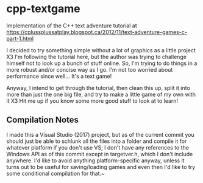 # cpp-textgame
Implementation of the C++ text adventure tutorial at https://cplussplussatplay.blogspot.ca/2012/11/text-adventure-games-c-part-1.html

I decided to try something simple without a lot of graphics as a little project X3 I'm following the tutorial here, but the author was trying to challenge himself not to look up a bunch of stuff online. So, I'm trying to do things in a more robust and/or concise way as I go. I'm not too worried about performance since well... It's a text game!

Anyway, I intend to get through the tutorial, then clean this up, split it into more than just the one big file, and try to make a little game of my own with it X3 Hit me up if you know some more good stuff to look at to learn!

## Compilation Notes

I made this a Visual Studio (2017) project, but as of the current commit you should just be able to schlunk all the files into a folder and compile it for whatever platform if you don't use VS; I don't have any references to the Windows API as of this commit except in targetver.h, which I don't include anywhere. I'd like to avoid anything platform-specific anyway, unless it turns out to be useful for saving/loading games and even then I'd like to try some conditional compilation for that.~